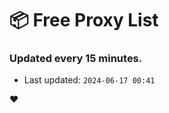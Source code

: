 # :package: Free Proxy List
### Updated every 15 minutes.

- Last updated: `2024-06-17 00:41`

:heart:
